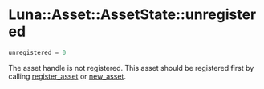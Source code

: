 # Luna::Asset::AssetState::unregistered

```c++
unregistered = 0
```

The asset handle is not registered. This asset should be registered first by calling [register_asset](group___asset_1ga2761d87367e59f0ff5d6e2726f21d800.md) or [new_asset](group___asset_1gaadb45644d9fc944348496f81119ea679.md). 

